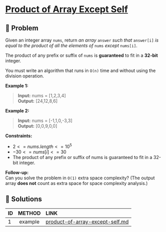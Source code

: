 # [Product of Array Except Self](https://leetcode.com/problems/product-of-array-except-self/)

## 🚨 Problem
<!-- Explanation of problem. -->
Given an integer array `nums`, return _an array_ `answer` _such that_ `answer[i]` _is equal to the product of all the elements of_ `nums` _except_ `nums[i]`.

The product of any prefix or suffix of `nums` is **guaranteed** to fit in a **32-bit** integer.

You must write an algorithm that runs in `O(n)` time and without using the division operation.

**Example 1:**
<!-- An example of problem. -->

>**Input:** nums = \[1,2,3,4\] </br> <!-- Input example. -->
**Output:** \[24,12,8,6\] </br> <!-- Output example. -->

**Example 2:**
<!-- An example of problem. -->

>**Input:** nums = \[-1,1,0,-3,3\] </br> <!-- Input example. -->
**Output:** \[0,0,9,0,0\] </br> <!-- Output example. -->

**Constraints:**
<!-- Constraints of problem. -->
- $2 <= nums.length <= 10^5$
- $-30 <= nums[i] <= 30$
- The product of any prefix or suffix of nums is guaranteed to fit in a 32-bit integer.

**Follow-up:**  
Can you solve the problem in `O(1)` extra space complexity? (The output array **does not** count as extra space for space complexity analysis.)

## 🔐 Solutions
<!-- Solutions of problem and their links. -->

| ID  | METHOD  | LINK                                                               |
| :-- | :-----: | :----------------------------------------------------------------- |
| 1   | example | [product-of-array-except-self.md](product-of-array-except-self.md) |
